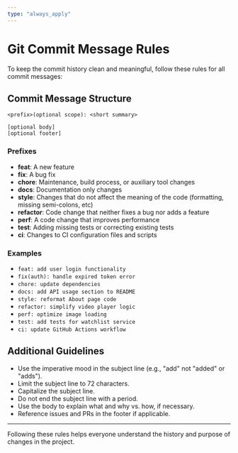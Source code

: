 ```yaml
---
type: "always_apply"
---
```


# Git Commit Message Rules

To keep the commit history clean and meaningful, follow these rules for all commit messages:

## Commit Message Structure

```
<prefix>(optional scope): <short summary>

[optional body]
[optional footer]
```

### Prefixes
- **feat**: A new feature
- **fix**: A bug fix
- **chore**: Maintenance, build process, or auxiliary tool changes
- **docs**: Documentation only changes
- **style**: Changes that do not affect the meaning of the code (formatting, missing semi-colons, etc)
- **refactor**: Code change that neither fixes a bug nor adds a feature
- **perf**: A code change that improves performance
- **test**: Adding missing tests or correcting existing tests
- **ci**: Changes to CI configuration files and scripts

### Examples
- `feat: add user login functionality`
- `fix(auth): handle expired token error`
- `chore: update dependencies`
- `docs: add API usage section to README`
- `style: reformat About page code`
- `refactor: simplify video player logic`
- `perf: optimize image loading`
- `test: add tests for watchlist service`
- `ci: update GitHub Actions workflow`

## Additional Guidelines
- Use the imperative mood in the subject line (e.g., "add" not "added" or "adds").
- Limit the subject line to 72 characters.
- Capitalize the subject line.
- Do not end the subject line with a period.
- Use the body to explain what and why vs. how, if necessary.
- Reference issues and PRs in the footer if applicable.

---

Following these rules helps everyone understand the history and purpose of changes in the project.
